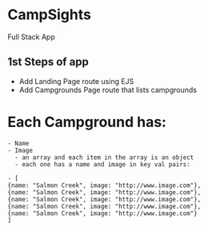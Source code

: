 # CampSights
Full Stack App


## 1st Steps of app

- Add Landing Page route using EJS
- Add Campgrounds Page route that lists campgrounds

# Each Campground has:
    - Name
    - Image
      - an array and each item in the array is an object
      - each one has a name and image in key val pairs:

    - [
    {name: "Salmon Creek", image: "http://www.image.com"},
    {name: "Salmon Creek", image: "http://www.image.com"},
    {name: "Salmon Creek", image: "http://www.image.com"},
    {name: "Salmon Creek", image: "http://www.image.com"},
    {name: "Salmon Creek", image: "http://www.image.com"}
    ]
